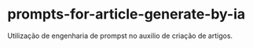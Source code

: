 # prompts-for-article-generate-by-ia
Utilização de engenharia de prompst no auxilio de criação de artigos.
